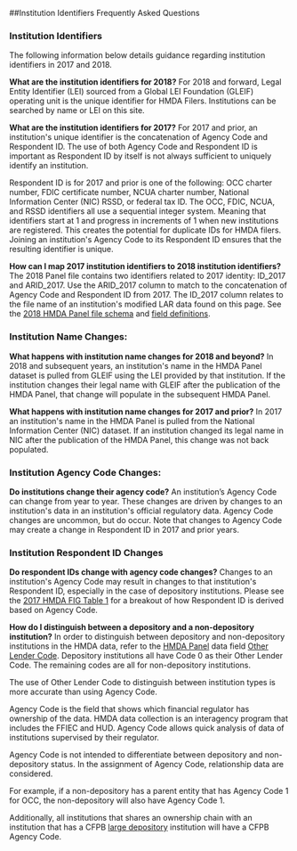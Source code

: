 ##Institution Identifiers Frequently Asked Questions

### Institution Identifiers
The following information below details guidance regarding institution identifiers in 2017 and 2018. 

**What are the institution identifiers for 2018?** 
For 2018 and forward, Legal Entity Identifier (LEI) sourced from a Global LEI Foundation (GLEIF) operating unit is the unique identifier for HMDA Filers. Institutions can be searched by name or LEI on this site.

**What are the institution identifiers for 2017?** 
For 2017 and prior, an institution's unique identifier is the concatenation of Agency Code and Respondent ID. The use of both Agency Code and Respondent ID is important as Respondent ID by itself is not always sufficient to uniquely identify an institution.

Respondent ID is for 2017 and prior is one of the following: OCC charter number, FDIC certificate number, NCUA charter number, National Information Center (NIC) RSSD, or federal tax ID. The OCC, FDIC, NCUA, and RSSD identifiers all use a sequential integer system. Meaning that identifiers start at 1 and progress in increments of 1 when new institutions are registered. This creates the potential for duplicate IDs for HMDA filers. Joining an institution's Agency Code to its Respondent ID ensures that the resulting identifier is unique.

**How can I map 2017 institution identifiers to 2018 institution identifiers?**
The 2018 Panel file contains two identifiers related to 2017 identity: ID\_2017 and ARID\_2017. Use the ARID\_2017 column to match to the concatenation of Agency Code and Respondent ID from 2017. The ID\_2017 column relates to the file name of an institution's modified LAR data found on this page.
See the [2018 HMDA Panel file schema](https://ffiec.cfpb.gov/documentation/2018/public-panel-schema/) and [field definitions](https://ffiec.cfpb.gov/documentation/2018/panel-data-fields/).

### Institution Name Changes:

**What happens with institution name changes for 2018 and beyond?**
In 2018 and subsequent years, an institution's name in the HMDA Panel dataset is pulled from GLEIF using the LEI provided by that institution. If the institution changes their legal name with GLEIF after the publication of the HMDA Panel, that change will populate in the subsequent HMDA Panel.

**What happens with institution name changes for 2017 and prior?** 
In 2017 an institution's name in the HMDA Panel is pulled from the National Information Center (NIC) dataset. If an institution changed its legal name in NIC after the publication of the HMDA Panel, this change was not back populated.

### Institution Agency Code Changes:
**Do institutions change their agency code?** 
An institution’s Agency Code can change from year to year. These changes are driven by changes to an institution's data in an institution's official regulatory data. Agency Code changes are uncommon, but do occur. Note that changes to Agency Code may create a change in Respondent ID in 2017 and prior years.

### Institution Respondent ID Changes
**Do respondent IDs change with agency code changes?** 
Changes to an institution's Agency Code may result in changes to that institution's Respondent ID, especially in the case of depository institutions. Please see the [2017 HMDA FIG Table 1](https://s3.amazonaws.com/cfpb-hmda-public/prod/help/2017-hmda-fig.pdf#page=14) for a breakout of how Respondent ID is derived based on Agency Code.

**How do I distinguish between a depository and a non-depository institution?**
In order to distinguish between depository and non-depository institutions in the HMDA data, refer to the [HMDA Panel](https://ffiec.cfpb.gov/documentation/2020/panel-data-fields/) data field [Other Lender Code](https://ffiec.cfpb.gov/documentation/2020/panel-data-fields/#other_lender_code). Depository institutions all have Code 0 as their Other Lender Code. The remaining codes are all for non-depository institutions.

The use of Other Lender Code to distinguish between institution types is more accurate than using Agency Code. 

Agency Code is the field that shows which financial regulator has ownership of the data. HMDA data collection is an interagency program that includes the FFIEC and HUD. Agency Code allows quick analysis of data of institutions supervised by their regulator.

Agency Code is not intended to differentiate between depository and non-depository status. In the assignment of Agency Code, relationship data are considered. 

For example, if a non-depository has a parent entity that has Agency Code 1 for OCC, the non-depository will also have Agency Code 1. 

Additionally, all institutions that shares an ownership chain with an institution that has a CFPB [large depository](https://www.consumerfinance.gov/compliance/supervision-examinations/institutions/) institution will have a CFPB Agency Code.

